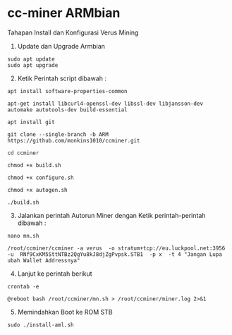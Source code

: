# cc-miner ARMbian

Tahapan Install dan Konfigurasi Verus Mining


1. Update dan Upgrade Armbian

```
sudo apt update
sudo apt upgrade
```

2.  Ketik Perintah script dibawah :

```
apt install software-properties-common
```
```
apt-get install libcurl4-openssl-dev libssl-dev libjansson-dev automake autotools-dev build-essential
```
```
apt install git
```
```
git clone --single-branch -b ARM https://github.com/monkins1010/ccminer.git
```
```
cd ccminer
```
```
chmod +x build.sh
```
```
chmod +x configure.sh
```
```
chmod +x autogen.sh 
```
```
./build.sh 
```

3. Jalankan perintah Autorun Miner dengan Ketik perintah-perintah dibawah :

```
nano mn.sh
```
```
/root/ccminer/ccminer -a verus  -o stratum+tcp://eu.luckpool.net:3956  -u  RNf9CxKM5SttNTBz2QgYu8kJ8djZgPvpsk.STB1  -p x  -t 4 "Jangan Lupa ubah Wallet Addressnya"
```

4. Lanjut ke perintah berikut

```
crontab -e
```
```
@reboot bash /root/ccminer/mn.sh > /root/ccminer/miner.log 2>&1
```



5. Memindahkan Boot ke ROM STB

```
sudo ./install-aml.sh
```
